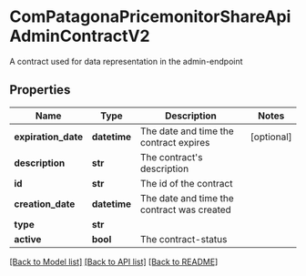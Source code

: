 # ComPatagonaPricemonitorShareApiAdminContractV2

A contract used for data representation in the admin-endpoint
## Properties
Name | Type | Description | Notes
------------ | ------------- | ------------- | -------------
**expiration_date** | **datetime** | The date and time the contract expires | [optional] 
**description** | **str** | The contract&#39;s description | 
**id** | **str** | The id of the contract | 
**creation_date** | **datetime** | The date and time the contract was created | 
**type** | **str** |  | 
**active** | **bool** | The contract-status | 

[[Back to Model list]](../README.md#documentation-for-models) [[Back to API list]](../README.md#documentation-for-api-endpoints) [[Back to README]](../README.md)


